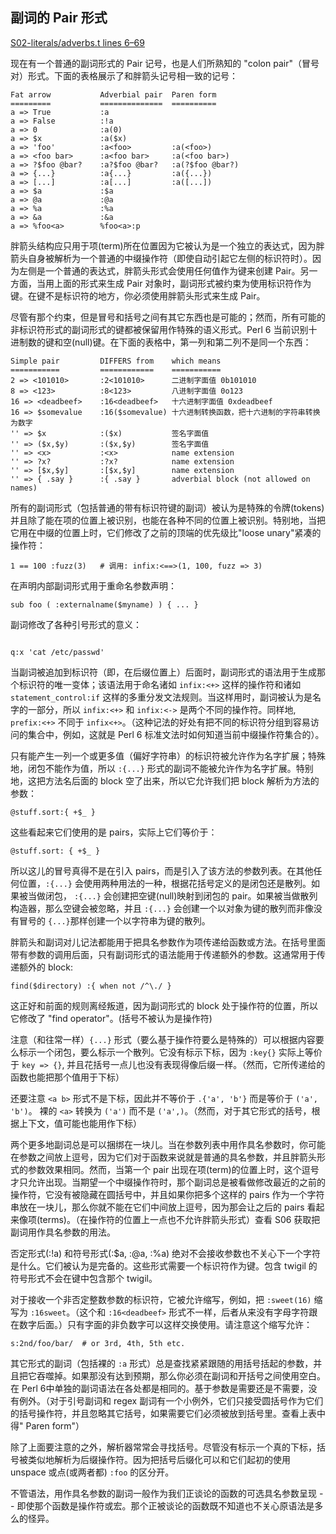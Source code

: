 ## 副词的 Pair 形式

[S02-literals/adverbs.t lines 6–69](https://github.com/perl6/roast/blob/master/S02-literals/adverbs.t#L6-L69)

现在有一个普通的副词形式的 Pair 记号，也是人们所熟知的 "colon pair"（冒号对）形式。下面的表格展示了和胖箭头记号相一致的记号：

```
Fat arrow           Adverbial pair  Paren form
=========           ==============  ==========
a => True           :a
a => False          :!a
a => 0              :a(0)
a => $x             :a($x)
a => 'foo'          :a<foo>         :a(<foo>)
a => <foo bar>      :a<foo bar>     :a(<foo bar>)
a => ?$foo @bar?    :a?$foo @bar?   :a(?$foo @bar?)
a => {...}          :a{...}         :a({...})
a => [...]          :a[...]         :a([...])
a => $a             :$a
a => @a             :@a
a => %a             :%a
a => &a             :&a
a => %foo<a>        %foo<a>:p
```

胖箭头结构应只用于项(term)所在位置因为它被认为是一个独立的表达式，因为胖箭头自身被解析为一个普通的中缀操作符（即使自动引起它左侧的标识符时）。因为左侧是一个普通的表达式，胖箭头形式会使用任何值作为键来创建 Pair。另一方面，当用上面的形式来生成 Pair 对象时，副词形式被约束为使用标识符作为键。在键不是标识符的地方，你必须使用胖箭头形式来生成 Pair。

尽管有那个约束，但是冒号和括号之间有其它东西也是可能的；然而，所有可能的非标识符形式的副词形式的键都被保留用作特殊的语义形式。Perl 6 当前识别十进制数的键和空(null)键。在下面的表格中，第一列和第二列不是同一个东西：

```
Simple pair         DIFFERS from    which means
===========         ============    ===========
2 => <101010>       :2<101010>      二进制字面值 0b101010
8 => <123>          :8<123>         八进制字面值 0o123
16 => <deadbeef>    :16<deadbeef>   十六进制字面值 0xdeadbeef
16 => $somevalue    :16($somevalue) 十六进制转换函数，把十六进制的字符串转换为数字
'' => $x            :($x)           签名字面值
'' => ($x,$y)       :($x,$y)        签名字面值
'' => <x>           :<x>            name extension
'' => ?x?           :?x?            name extension
'' => [$x,$y]       :[$x,$y]        name extension
'' => { .say }      :{ .say }       adverbial block (not allowed on names)
```

所有的副词形式（包括普通的带有标识符键的副词）被认为是特殊的令牌(tokens)并且除了能在项的位置上被识别，也能在各种不同的位置上被识别。特别地，当把它用在中缀的位置上时，它们修改了之前的顶端的优先级比"loose unary"紧凑的操作符：

```perl6
1 == 100 :fuzz(3)   # 调用: infix:<==>(1, 100, fuzz => 3)
```

在声明内部副词形式用于重命名参数声明：

```perl6
sub foo ( :externalname($myname) ) { ... }
```

副词修改了各种引号形式的意义：

```perl6

q:x 'cat /etc/passwd'
```

当副词被追加到标识符（即，在后缀位置上）后面时，副词形式的语法用于生成那个标识符的唯一变体；该语法用于命名诸如 `infix:<+>` 这样的操作符和诸如 `statement_control:if` 这样的多重分发文法规则。当这样用时，副词被认为是名字的一部分，所以 `infix:<+>` 和 `infix:<->` 是两个不同的操作符。同样地, `prefix:<+>` 不同于 `infix<+>`。（这种记法的好处有把不同的标识符分组到容易访问的集合中，例如，这就是 Perl 6 标准文法时如何知道当前中缀操作符集合的）。

只有能产生一列一个或更多值（偏好字符串）的标识符被允许作为名字扩展；特殊地，闭包不能作为值，所以 `:{...}` 形式的副词不能被允许作为名字扩展。特别地，这把方法名后面的 block 空了出来，所以它允许我们把 block 解析为方法的参数：

```perl6
@stuff.sort:{ +$_ }
```
这些看起来它们使用的是 pairs，实际上它们等价于：

```perl6
@stuff.sort: { +$_ }
```

所以这儿的冒号真得不是在引入 pairs，而是引入了该方法的参数列表。在其他任何位置，`:{...}` 会使用两种用法的一种，根据花括号定义的是闭包还是散列。如果被当做闭包， `:{...}` 会创建把空键(null)映射到闭包的 pair。如果被当做散列构造器，那么空键会被忽略，并且 `:{...}` 会创建一个以对象为键的散列而非像没有冒号的 `{...}`那样创建一个以字符串为键的散列。

胖箭头和副词对儿记法都能用于把具名参数作为项传递给函数或方法。在括号里面带有参数的调用后面，只有副词形式的语法能用于传递额外的参数。这通常用于传递额外的 block:

```perl6
find($directory) :{ when not /^\./ }
```

这正好和前面的规则离经叛道，因为副词形式的 block 处于操作符的位置，所以它修改了 "find operator"。(括号不被认为是操作符)

注意（和往常一样）`{...}` 形式（要么基于操作符要么是特殊的）可以根据内容要么标示一个闭包，要么标示一个散列。它没有标示下标，因为 `:key{}` 实际上等价于 `key => {}`, 并且花括号一点儿也没有表现得像后缀一样。（然而，它所传递给的函数也能把那个值用于下标）

还要注意 `<a b>` 形式不是下标，因此并不等价于 `.{'a', 'b'}` 而是等价于 `('a', 'b')`。 裸的 `<a>` 转换为 `('a')` 而不是 `('a',)`。（然而，对于其它形式的括号，根据上下文，值可能也能用作下标）

两个更多地副词总是可以捆绑在一块儿。当在参数列表中用作具名参数时，你可能在参数之间放上逗号，因为它们对于函数来说就是普通的具名参数，并且胖箭头形式的参数效果相同。然而，当第一个 pair 出现在项(term)的位置上时，这个逗号才只允许出现。当期望一个中缀操作符时，那个副词总是被看做修改最近的之前的操作符，它没有被隐藏在圆括号中，并且如果你把多个这样的 pairs 作为一个字符串放在一块儿，那么你就不能在它们中间放上逗号，因为那会让之后的 pairs 看起来像项(terms)。（在操作符的位置上一点也不允许胖箭头形式）查看 S06 获取把副词用作具名参数的用法。


否定形式(:!a) 和符号形式(:$a, :@a, :%a) 绝对不会接收参数也不关心下一个字符是什么。它们被认为是完备的。这些形式需要一个标识符作为键。包含 twigil 的符号形式不会在键中包含那个 twigil。

对于接收一个非否定整数参数的标识符，它被允许缩写，例如，把 `:sweet(16)` 缩写为 `:16sweet`。（这个和 `:16<deadbeef>` 形式不一样，后者从来没有字母字符跟在数字后面。）只有字面的非负数字可以这样交换使用。请注意这个缩写允许：

```perl6
s:2nd/foo/bar/  # or 3rd, 4th, 5th etc.
```

其它形式的副词（包括裸的 `:a` 形式）总是查找紧紧跟随的用括号括起的参数，并且把它吞噬掉。如果那没有达到预期，那么你必须在副词和开括号之间使用空白。在 Perl 6中单独的副词语法在各处都是相同的。基于参数是需要还是不需要，没有例外。（对于引号副词和 regex 副词有一个小例外，它们只接受圆括号作为它们的括号操作符，并且忽略其它括号，如果需要它们必须被放到括号里。查看上表中得" Paren form"）

除了上面要注意的之外，解析器常常会寻找括号。尽管没有标示一个真的下标，括号被类似地解析为后缀操作符。因为把括号后缀化可以和它们起初的使用 unspace 或点(或两者都) `:foo` 的区分开。

不管语法，用作具名参数的副词一般作为我们正谈论的函数的可选具名参数呈现 -- 即使那个函数是操作符或宏。那个正被谈论的函数既不知道也不关心原语法是多么的怪异。

